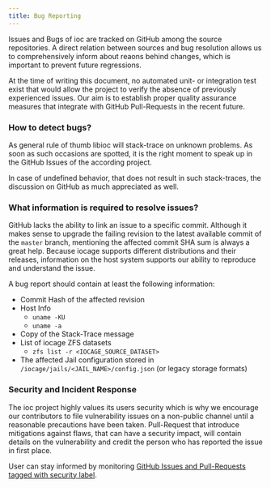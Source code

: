 ```yaml
---
title: Bug Reporting
---
```

Issues and Bugs of ioc are tracked on GitHub among the source repositories.
A direct relation between sources and bug resolution allows us to comprehensively inform about reaons behind changes, which is important to prevent future regressions.

At the time of writing this document, no automated unit- or integration test exist that would allow the project to verify the absence of previously experienced issues. Our aim is to establish proper quality assurance measures that integrate with GitHub Pull-Requests in the recent future.

### How to detect bugs?

As general rule of thumb libioc will stack-trace on unknown problems. As soon as such occasions are spotted, it is the right moment to speak up in the GitHub Issues of the according project.

In case of undefined behavior, that does not result in such stack-traces, the discussion on GitHub as much appreciated as well.

### What information is required to resolve issues?

GitHub lacks the ability to link an issue to a specific commit. Although it makes sense to upgrade the failing revision to the latest available commit of the `master` branch, mentioning the affected commit SHA sum is always a great help. Because iocage supports different distributions and their releases, information on the host system supports our ability to reproduce and understand the issue.

A bug report should contain at least the following information:

- Commit Hash of the affected revision
- Host Info
  - `uname -KU`
  - `uname -a`
- Copy of the Stack-Trace message
- List of iocage ZFS datasets
  - `zfs list -r <IOCAGE_SOURCE_DATASET>`
- The affected Jail configuration stored in `/iocage/jails/<JAIL_NAME>/config.json` (or legacy storage formats)

### Security and Incident Response

The ioc project highly values its users security which is why we encourage our contributors to file vulnerability issues on a non-public channel until a reasonable precautions have been taken. Pull-Request that introduce mitigations against flaws, that can have a security impact, will contain details on the vulnerability and credit the person who has reported the issue in first place.

User can stay informed by monitoring [GitHub Issues and Pull-Requests tagged with security label](https://github.com/bsdci/libioc/issues?q=label%3Asecurity).